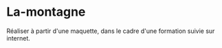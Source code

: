 # La-montagne

Réaliser à partir d'une maquette, dans le cadre d'une formation suivie sur internet.
